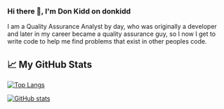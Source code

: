 ### Hi there 👋, I'm Don Kidd on donkidd

I am a Quality Assurance Analyst by day, who was originally a developer and later in my career became a quality assurance guy, so I now I get to write code to help me find problems that exist in other peoples code.  


## &#x1f4c8; My GitHub Stats

[![Top Langs](https://github-readme-stats.vercel.app/api/top-langs/?username=donkidd>&hide=java,html,css&theme=radical)](https://github.com/anuraghazra/github-readme-stats)

[![GitHub stats](https://github-readme-stats.vercel.app/api?username=donkidd&theme=radical)](https://github.com/anuraghazra/github-readme-stats)


<!--
**donkidd/donkidd** is a ✨ _special_ ✨ repository because its `README.md` (this file) appears on your GitHub profile.

Here are some ideas to get you started:

- 🔭 I’m currently working on ...
- 🌱 I’m currently learning ...
- 👯 I’m looking to collaborate on ...
- 🤔 I’m looking for help with ...
- 💬 Ask me about ...
- 📫 How to reach me: ...
- 😄 Pronouns: ...
- ⚡ Fun fact: ...
-->
